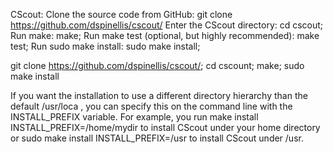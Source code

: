 CScout:
    Clone the source code from GitHub:
    git clone https://github.com/dspinellis/cscout/ 
    Enter the CScout directory:
    cd cscout;
    Run make:
    make;
    Run make test (optional, but highly recommended):
    make test;
    Run sudo make install:
    sudo make install; 

git clone https://github.com/dspinellis/cscout/; cd cscount; make; sudo make install

 If you want the installation to use a different directory hierarchy than the default /usr/loca , you can specify this on the command line with the INSTALL_PREFIX variable. For example, you run make install INSTALL_PREFIX=/home/mydir to install CScout under your home directory or sudo make install INSTALL_PREFIX=/usr to install CScout under /usr. 
